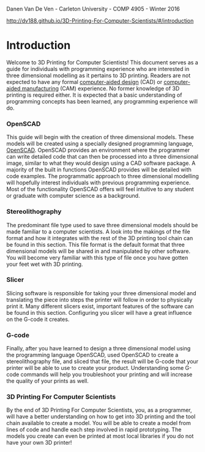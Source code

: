 Danen Van De Ven - Carleton University - COMP 4905 - Winter 2016

http://dv188.github.io/3D-Printing-For-Computer-Scientists/#/introduction

Introduction
============

Welcome to 3D Printing for Computer Scientists! This document serves as
a guide for individuals with programming experience who are interested
in three dimensional modelling as it pertains to 3D printing. Readers
are not expected to have any formal [computer-aided
design](https://en.wikipedia.org/wiki/Computer-aided_design) (CAD) or
[computer-aided
manufacturing](https://en.wikipedia.org/wiki/Computer-aided_manufacturing)
(CAM) experience. No former knowledge of 3D printing is required either.
It is expected that a basic understanding of programming concepts has
been learned, any programming experience will do.

### OpenSCAD

This guide will begin with the creation of three dimensional models.
These models will be created using a specially designed programming
language, [OpenSCAD](http://www.openscad.org). OpenSCAD provides an
environment where the programmer can write detailed code that can then
be processed into a three dimensional image, similar to what they would
design using a CAD software package. A majority of the built in
functions OpenSCAD provides will be detailed with code examples. The
programmatic approach to three dimensional modelling will hopefully
interest individuals with previous programming experience. Most of the
functionality OpenSCAD offers will feel intuitive to any student or
graduate with computer science as a background.

### Stereolithography

The predominant file type used to save three dimensional models should
be made familiar to a computer scientists. A look into the makings of
the file format and how it integrates with the rest of the 3D printing
tool chain can be found in this section. This file format is the default
format that three dimensional models will be shared in and manipulated
by other software. You will become very familiar with this type of file
once you have gotten your feet wet with 3D printing.

### Slicer

Slicing software is responsible for taking your three dimensional model
and translating the piece into steps the printer will follow in order to
physically print it. Many different slicers exist, important features of
the software can be found in this section. Configuring you slicer will
have a great influence on the G-code it creates.

### G-code

Finally, after you have learned to design a three dimensional model
using the programming language OpenSCAD, used OpenSCAD to create a
stereolithography file, and sliced that file, the result will be G-code
that your printer will be able to use to create your product.
Understanding some G-code commands will help you troubleshoot your
printing and will increase the quality of your prints as well.

### 3D Printing For Computer Scientists

By the end of 3D Printing For Computer Scientists, you, as a programmer,
will have a better understanding on how to get into 3D printing and the
tool chain available to create a model. You will be able to create a
model from lines of code and handle each step involved in rapid
prototyping. The models you create can even be printed at most local
libraries if you do not have your own 3D printer!
